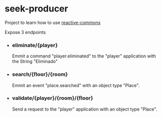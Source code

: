 # seek-producer
 
Project to learn how to use [reactive-commons](https://github.com/reactive-commons/reactive-commons-java) 

Expose 3 endpoints

* ### eliminate/{player}
    
    Emmit a command "player.eliminated" to the "player" application with the String "Eliminado"

* ### search/{floor}/{room}

    Emmit an event "place.searched" with an object type "Place".

* ### validate/{player}/{room}/{floor}

    Send a request to the "player" application with an object type "Place".